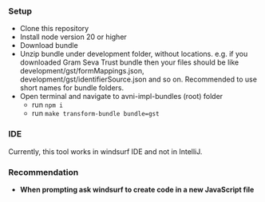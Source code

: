 ### Setup
- Clone this repository
- Install node version 20 or higher
- Download bundle
- Unzip bundle under development folder, without locations. e.g. if you downloaded Gram Seva Trust bundle then your files should be like development/gst/formMappings.json, development/gst/identifierSource.json and so on. Recommended to use short names for bundle folders.
- Open terminal and navigate to avni-impl-bundles (root) folder
  - run `npm i`
  - run `make transform-bundle bundle=gst`

### IDE
Currently, this tool works in windsurf IDE and not in IntelliJ.

### Recommendation
- **When prompting ask windsurf to create code in a new JavaScript file**

